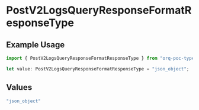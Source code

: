 # PostV2LogsQueryResponseFormatResponseType

## Example Usage

```typescript
import { PostV2LogsQueryResponseFormatResponseType } from "orq-poc-typescript-multi-env-version/models/operations";

let value: PostV2LogsQueryResponseFormatResponseType = "json_object";
```

## Values

```typescript
"json_object"
```
